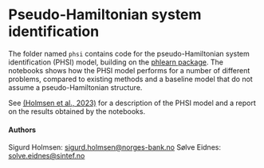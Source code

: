 # Pseudo-Hamiltonian system identification

The folder named `phsi` contains code for the pseudo-Hamiltonian system identification (PHSI) model, building on the [phlearn package](https://github.com/SINTEF/pseudo-hamiltonian-neural-networks). The notebooks shows how the PHSI model performs for a number of different problems, compared to existing methods and a baseline model that do not assume a pseudo-Hamiltonian structure.

See [(Holmsen et al., 2023)](https://arxiv.org/abs/2305.06920) for a description of the PHSI model and a report on the results obtained by the notebooks.

#### Authors
Sigurd Holmsen: sigurd.holmsen@norges-bank.no
Sølve Eidnes: solve.eidnes@sintef.no